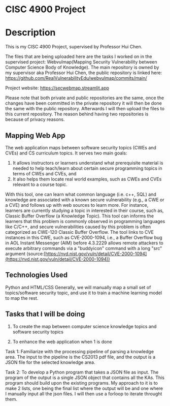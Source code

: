 # CISC 4900 Project

# Description
This is my CISC 4900 Project, supervised by Professor Hui Chen. 

The files that are being uploaded here are the tasks I worked on in the supervised project: Webvulmap(Mapping Security Vulnerability between Computer Science Body of Knowledge). 
The main repository is owned by my supervisor aka Professor Hui Chen, the public repository is linked here: https://github.com/RealVulnerabilityEdu/webvulmap/commits/main/

Project website: https://secwebmap.streamlit.app

Please note that both private and public repositories are the same, once the changes have been committed in the private repository it will then be done the same with the public repository. Afterwards I will then upload the files to this current repository.
The reason behind having two repositories is because of privacy reasons.

## Mapping Web App
The web application maps between software security topics (CWEs and CVEs)
and CS curriculum topics. It serves two main goals:

1. It allows instructors or learners understand what prerequisite material is
	 needed to help teach/learn about certain secure programming topics in terms
	 of CWEs and CVEs, and
2. It also helps them locate real world examples, such as CWEs and CVEs
	 relevant to a course topic.

With this tool, one can learn what common language (i.e. c++, SQL) and
knowledge are associated with a known secure vulnerability (e.g., a CWE or a
CVE) and follows up with web sources to learn more. For instance, learners are
currently studying a topic in interested in their course, such as, Classic
Buffer Overflow (a Knowledge Topic). This tool can informs the learners that
this problem is commonly observed in programming languages like C/C++, and
secure vulnerabilities caused by this problem is often categorized as CWE-120
Classic Buffer Overflow. The tool links to CVE instances in this CWE, such as
CVE-2000-1094, i.e.,  a Buffer Overflow bug in AOL Instant Messenger (AIM)
before 4.3.2229 allows remote attackers to execute arbitrary commands via a
"buddyicon" command with a long "src" argument (source:[https://nvd.nist.gov/vuln/detail/CVE-2000-1094](https://nvd.nist.gov/vuln/detail/CVE-2000-1094))

## Technologies Used
Python and HTML/CSS
Generally, we will manually map a small set of topics/software security topic, and use it to train a machine learning model to map the rest.


## Tasks that I will be doing

1. To create the map between computer science knowledge topics and
software security topics

2. To enhance the web application when 1 is done


Task 1: Familiarize with the processing pipeline of parsing a knowledge area. The input to the pipeline is the CS2013 pdf file, and the output is a JSON file for the selected knowledge area.

Task 2: To develop a Python program that takes a JSON file as input. The program of the output is a single JSON object that contains all the KAs. This program should build upon the existing programs. 
My approach to it is to make 2 lists, one being the final list where the output will be and one where I manually input all the json files. I will then use a forloop to iterate throught them. 
